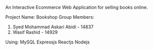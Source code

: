 An Interactive Ecommerce Web Application for selling books online.

Project Name: Bookshop
Group Members:
1. Syed Mohammad Askari Abidi - 14837
2. Wasif Rashid - 14929

Using:
MySQL
Expressjs
Reactjs
Nodejs 